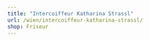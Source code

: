 ```yaml
---
title: "Intercoiffeur Katharina Strassl"
url: /wien/intercoiffeur-katharina-strassl/
shop: Friseur
---
```

